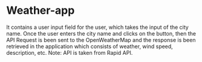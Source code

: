 # Weather-app
It contains a user input field for the user, which takes the input of the city name.
Once the user enters the city name and clicks on the button, then the API Request is been sent to the OpenWeatherMap and the response is been retrieved in the application which consists of weather, wind speed, description, etc.
Note: API is taken from Rapid API.
